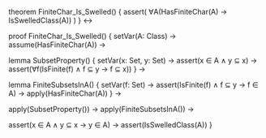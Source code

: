 theorem FiniteChar_Is_Swelled() {
  assert(
    ∀A(HasFiniteChar(A) → IsSwelledClass(A))
  )
} ↔

proof FiniteChar_Is_Swelled() {
  setVar(A: Class) →
  assume(HasFiniteChar(A)) →
  
  lemma SubsetProperty() {
    setVar(x: Set, y: Set) →
    assert(x ∈ A ∧ y ⊆ x) →
    assert(∀f(IsFinite(f) ∧ f ⊆ y → f ⊆ x))
  } →

  lemma FiniteSubsetsInA() {
    setVar(f: Set) →
    assert(IsFinite(f) ∧ f ⊆ y → f ∈ A) →
    apply(HasFiniteChar(A))
  } →

  apply(SubsetProperty()) →
  apply(FiniteSubsetsInA()) →
  
  assert(x ∈ A ∧ y ⊆ x → y ∈ A) →
  assert(IsSwelledClass(A))
}